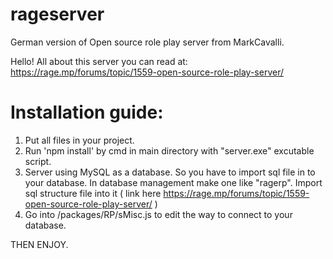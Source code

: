 # rageserver
German version of Open source role play server from MarkCavalli.

Hello!
All about this server you can read at:
https://rage.mp/forums/topic/1559-open-source-role-play-server/




# Installation guide:
1. Put all files in your project.
2. Run 'npm install' by cmd in main directory with "server.exe" excutable script.
3. Server using MySQL as a database. So you have to import sql file in to your database. In database management make one like "ragerp".
   Import sql structure file into it ( link here https://rage.mp/forums/topic/1559-open-source-role-play-server/ )
4. Go into /packages/RP/sMisc.js to edit the way to connect to your database.

THEN ENJOY.
